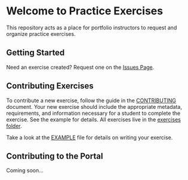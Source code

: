 # Welcome to Practice Exercises

This repository acts as a place for portfolio instructors to request and organize practice exercises.

## Getting Started

Need an exercise created? Request one on the [Issues Page](https://github.com/fswebdev/practice-exercises/issues).

## Contributing Exercises

To contribute a new exercise, follow the guide in the [CONTRIBUTING](CONTRIBUTING.md) document. Your new exercise should include the appropriate metadata, requirements, and information necessary for a student to complete the exercise. See the example for details. All exercises live in the [exercises folder](excercises/).

Take a look at the [EXAMPLE](EXAMPLE.md) file for details on writing your exercise.

## Contributing to the Portal

Coming soon...